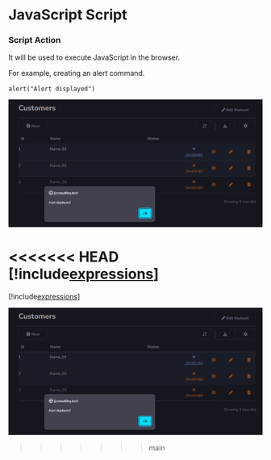 # JavaScript Script

### Script Action

It will be used to execute JavaScript in the browser.

For example, creating an alert command.

```
alert("Alert displayed")
```

![](../../media/Action_JavaScript_GridToolbar.png)

<<<<<<< HEAD
[!include[expressions](overview_action.md)]
=======
[!include[expressions](overview_action.md)]

![](../../media/Action_JavaScript_GridToolbar.png)
>>>>>>> main
